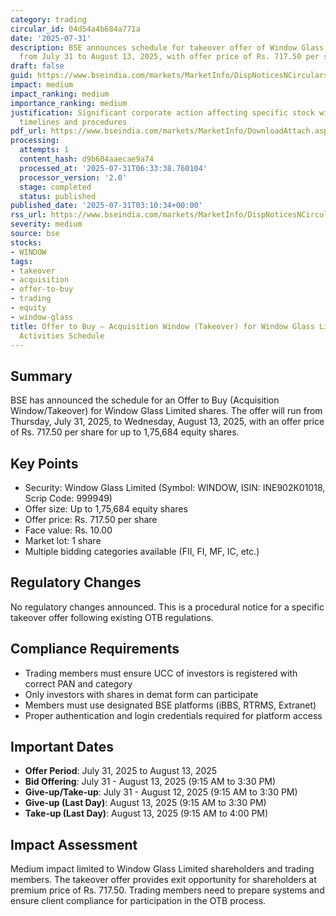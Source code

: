 ```yaml
---
category: trading
circular_id: 04d54a4b684a771a
date: '2025-07-31'
description: BSE announces schedule for takeover offer of Window Glass Limited shares
  from July 31 to August 13, 2025, with offer price of Rs. 717.50 per share.
draft: false
guid: https://www.bseindia.com/markets/MarketInfo/DispNoticesNCirculars.aspx?Noticeid={3BDC1C62-98F6-496B-A2DD-EAB2465442CE}&noticeno=20250731-1&dt=07/31/2025&icount=1&totcount=6&flag=0
impact: medium
impact_ranking: medium
importance_ranking: medium
justification: Significant corporate action affecting specific stock with defined
  timelines and procedures
pdf_url: https://www.bseindia.com/markets/MarketInfo/DownloadAttach.aspx?id=20250731-1&attachedId=
processing:
  attempts: 1
  content_hash: d9b604aaecae9a74
  processed_at: '2025-07-31T06:33:38.760104'
  processor_version: '2.0'
  stage: completed
  status: published
published_date: '2025-07-31T03:10:34+00:00'
rss_url: https://www.bseindia.com/markets/MarketInfo/DispNoticesNCirculars.aspx?Noticeid={3BDC1C62-98F6-496B-A2DD-EAB2465442CE}&noticeno=20250731-1&dt=07/31/2025&icount=1&totcount=6&flag=0
severity: medium
source: bse
stocks:
- WINDOW
tags:
- takeover
- acquisition
- offer-to-buy
- trading
- equity
- window-glass
title: Offer to Buy – Acquisition Window (Takeover) for Window Glass Limited - Live
  Activities Schedule
---
```


## Summary

BSE has announced the schedule for an Offer to Buy (Acquisition Window/Takeover) for Window Glass Limited shares. The offer will run from Thursday, July 31, 2025, to Wednesday, August 13, 2025, with an offer price of Rs. 717.50 per share for up to 1,75,684 equity shares.

## Key Points

- Security: Window Glass Limited (Symbol: WINDOW, ISIN: INE902K01018, Scrip Code: 999949)
- Offer size: Up to 1,75,684 equity shares
- Offer price: Rs. 717.50 per share
- Face value: Rs. 10.00
- Market lot: 1 share
- Multiple bidding categories available (FII, FI, MF, IC, etc.)

## Regulatory Changes

No regulatory changes announced. This is a procedural notice for a specific takeover offer following existing OTB regulations.

## Compliance Requirements

- Trading members must ensure UCC of investors is registered with correct PAN and category
- Only investors with shares in demat form can participate
- Members must use designated BSE platforms (iBBS, RTRMS, Extranet)
- Proper authentication and login credentials required for platform access

## Important Dates

- **Offer Period**: July 31, 2025 to August 13, 2025
- **Bid Offering**: July 31 - August 13, 2025 (9:15 AM to 3:30 PM)
- **Give-up/Take-up**: July 31 - August 12, 2025 (9:15 AM to 3:30 PM)
- **Give-up (Last Day)**: August 13, 2025 (9:15 AM to 3:30 PM)
- **Take-up (Last Day)**: August 13, 2025 (9:15 AM to 4:00 PM)

## Impact Assessment

Medium impact limited to Window Glass Limited shareholders and trading members. The takeover offer provides exit opportunity for shareholders at premium price of Rs. 717.50. Trading members need to prepare systems and ensure client compliance for participation in the OTB process.